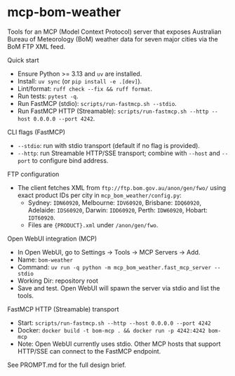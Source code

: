 # mcp-bom-weather

Tools for an MCP (Model Context Protocol) server that exposes Australian Bureau of Meteorology (BoM) weather data for seven major cities via the BoM FTP XML feed.

Quick start
- Ensure Python >= 3.13 and `uv` are installed.
- Install: `uv sync` (or `pip install -e .[dev]`).
- Lint/format: `ruff check --fix && ruff format`.
- Run tests: `pytest -q`.
- Run FastMCP (stdio): `scripts/run-fastmcp.sh --stdio`.
- Run FastMCP HTTP (Streamable): `scripts/run-fastmcp.sh --http --host 0.0.0.0 --port 4242`.

CLI flags (FastMCP)
- `--stdio`: run with stdio transport (default if no flag is provided).
- `--http`: run Streamable HTTP/SSE transport; combine with `--host` and `--port` to configure bind address.

FTP configuration
- The client fetches XML from `ftp://ftp.bom.gov.au/anon/gen/fwo/` using exact product IDs per city in `mcp_bom_weather/config.py`:
  - Sydney: `IDN60920`, Melbourne: `IDV60920`, Brisbane: `IDQ60920`, Adelaide: `IDS60920`, Darwin: `IDD60920`, Perth: `IDW60920`, Hobart: `IDT60920`.
  - Files are `{PRODUCT}.xml` under `/anon/gen/fwo`.

Open WebUI integration (MCP)
- In Open WebUI, go to Settings → Tools → MCP Servers → Add.
- Name: `bom-weather`
- Command: `uv run -q python -m mcp_bom_weather.fast_mcp_server --stdio`
- Working Dir: repository root
- Save and test. Open WebUI will spawn the server via stdio and list the tools.

FastMCP HTTP (Streamable) transport
- Start: `scripts/run-fastmcp.sh --http --host 0.0.0.0 --port 4242`
- Docker: `docker build -t bom-mcp . && docker run -p 4242:4242 bom-mcp`
- Note: Open WebUI currently uses stdio. Other MCP hosts that support HTTP/SSE can connect to the FastMCP endpoint.

See PROMPT.md for the full design brief.
